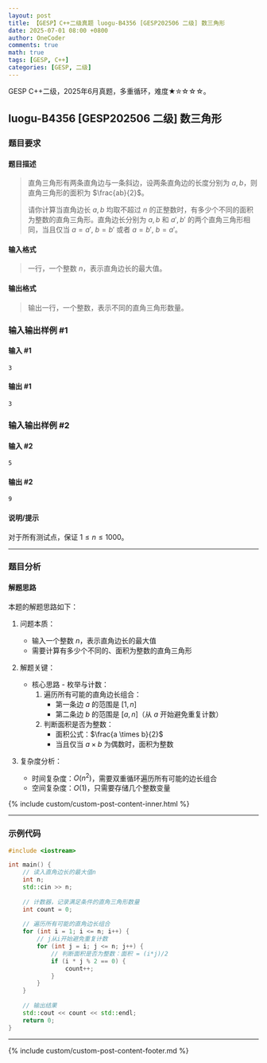 ```yaml
---
layout: post
title: 【GESP】C++二级真题 luogu-B4356 [GESP202506 二级] 数三角形
date: 2025-07-01 08:00 +0800
author: OneCoder
comments: true
math: true
tags: [GESP, C++]
categories: [GESP, 二级]
---
```

GESP C++二级，2025年6月真题，多重循环，难度★✮☆☆☆。

<!--more-->

## luogu-B4356 [GESP202506 二级] 数三角形

### 题目要求

#### 题目描述

>直角三角形有两条直角边与一条斜边，设两条直角边的长度分别为 $a, b$，则直角三角形的面积为 $\frac{ab}{2}$。
>
>请你计算当直角边长 $a, b$ 均取不超过 $n$ 的正整数时，有多少个不同的面积为整数的直角三角形。直角边长分别为 $a, b$ 和 $a', b'$ 的两个直角三角形相同，当且仅当 $a = a'$, $b = b'$ 或者 $a = b'$, $b = a'$。

#### 输入格式

>一行，一个整数 $n$，表示直角边长的最大值。

#### 输出格式

>输出一行，一个整数，表示不同的直角三角形数量。

### 输入输出样例 #1

#### 输入 #1

```plaintext
3
```

#### 输出 #1

```plaintext
3
```

### 输入输出样例 #2

#### 输入 #2

```plaintext
5
```

#### 输出 #2

```plaintext
9
```

#### 说明/提示

对于所有测试点，保证 $1 \leq n \leq 1000$。

---

### 题目分析

#### 解题思路

本题的解题思路如下：

1. 问题本质：
   - 输入一个整数 $n$，表示直角边长的最大值
   - 需要计算有多少个不同的、面积为整数的直角三角形

2. 解题关键：
   - 核心思路 - 枚举与计数：
     1. 遍历所有可能的直角边长组合：
        - 第一条边 $a$ 的范围是 $[1,n]$
        - 第二条边 $b$ 的范围是 $[a,n]$（从 $a$ 开始避免重复计数）
     2. 判断面积是否为整数：
        - 面积公式：$\frac{a \times b}{2}$
        - 当且仅当 $a \times b$ 为偶数时，面积为整数

3. 复杂度分析：
   - 时间复杂度：$O(n^2)$，需要双重循环遍历所有可能的边长组合
   - 空间复杂度：$O(1)$，只需要存储几个整数变量

{% include custom/custom-post-content-inner.html %}

---

### 示例代码

```cpp
#include <iostream>

int main() {
    // 读入直角边长的最大值n
    int n;
    std::cin >> n;
    
    // 计数器，记录满足条件的直角三角形数量
    int count = 0;
    
    // 遍历所有可能的直角边长组合
    for (int i = 1; i <= n; i++) {
        // j从i开始避免重复计数
        for (int j = i; j <= n; j++) {
            // 判断面积是否为整数：面积 = (i*j)/2
            if (i * j % 2 == 0) {
                count++;
            }
        }
    }
    
    // 输出结果
    std::cout << count << std::endl;
    return 0;
}         
```

---

{% include custom/custom-post-content-footer.md %}
